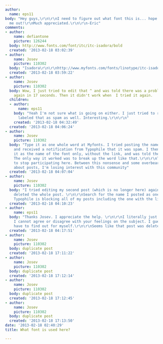 ```yaml
---
author:
  name: eps11
body: "Hey guys,\r\n\r\nI need to figure out what font this is... hope you can help
  me out!\r\nMuch appreciated.\r\n\r\n-Eric"
comments:
- author:
    name: defiantone
    picture: 126244
  body: http://www.fonts.com/font/itc/itc-isadora/bold
  created: '2013-02-18 03:02:39'
- author:
    name: Josev
    picture: 110302
  body: "Isadora\r\n\r\nhttp://www.myfonts.com/fonts/linotype/itc-isadora/\r\n\r\n\r\n"
  created: '2013-02-18 03:59:22'
- author:
    name: Josev
    picture: 110302
  body: Wow, I just tried to edit that ^ and was told there was a problem and to try
    again in 17 seconds. Then it didn't work when  I tried it again.
  children:
  - author:
      name: eps11
    body: "Yeah I'm not sure what is going on either. I just tried to reply but it
      labeled that as spam as well. Interesting.\r\n\r\n"
    created: '2013-02-18 04:32:49'
  created: '2013-02-18 04:06:24'
- author:
    name: Josev
    picture: 110302
  body: "Type it as one whole word at Myfonts. I tried posting the name and the link
    and received a notification from Typophile that it was spam. I then tried typing
    it as the name of the font only, without the link, and was told the same thing.
    The only way it worked was to break up the word like that.\r\n\r\nThink I'm going
    to stop participating here. Between this nonsense and some overbearing behavior
    about posts, I'm losing interest with this community"
  created: '2013-02-18 04:07:04'
- author:
    name: Josev
    picture: 110302
  body: "I tried editing my second post (which is no longer here) again and Typophile
    deleted the whole post. \r\n\r\nSearch for the name I posted as one whole word.
    Typophile is blocking all of my posts including the one with the link."
  created: '2013-02-18 04:10:23'
- author:
    name: eps11
  body: "Thanks Josev. I appreciate the help. \r\n\r\nI literally just joined, so
    I cannot agree or disagree with your feelings on the subject. I guess I'll just
    have to find out for myself.\r\n\r\nSeems like that post was deleted, though. "
  created: '2013-02-18 04:17:51'
- author:
    name: Josev
    picture: 110302
  body: duplicate post
  created: '2013-02-18 17:11:22'
- author:
    name: Josev
    picture: 110302
  body: duplicate post
  created: '2013-02-18 17:12:14'
- author:
    name: Josev
    picture: 110302
  body: duplicate post
  created: '2013-02-18 17:12:45'
- author:
    name: Josev
    picture: 110302
  body: duplicate post
  created: '2013-02-18 17:13:50'
date: '2013-02-18 02:40:29'
title: What font is used here?

---
```


